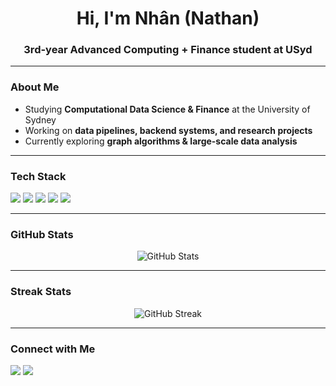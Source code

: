 <!-- Profile README for YOUR_USERNAME -->

<h1 align="center">Hi, I'm Nhân (Nathan)</h1>
<h3 align="center">3rd-year Advanced Computing + Finance student at USyd</h3>

---

### About Me
- Studying **Computational Data Science & Finance** at the University of Sydney  
- Working on **data pipelines, backend systems, and research projects**  
- Currently exploring **graph algorithms & large-scale data analysis**  

---

### Tech Stack
<p align="left">
  <img src="https://img.shields.io/badge/Python-3.11-blue?logo=python&logoColor=white" />
  <img src="https://img.shields.io/badge/PostgreSQL-336791?logo=postgresql&logoColor=white" />
  <img src="https://img.shields.io/badge/FastAPI-005571?logo=fastapi&logoColor=white" />
  <img src="https://img.shields.io/badge/Docker-2496ED?logo=docker&logoColor=white" />
  <img src="https://img.shields.io/badge/Git-F05032?logo=git&logoColor=white" />
</p>

---

### GitHub Stats
<p align="center">
  <img src="https://github-readme-stats-ten-lilac-32.vercel.app/api?username=NguyenVuAnNhan&show_icons=true&theme=tokyonight&cache_seconds=86400" alt="GitHub Stats" />
</p>

---

### Streak Stats
<p align="center">
  <img src="https://streak-stats.demolab.com?user=NguyenVuAnNhan&theme=tokyonight&hide_border=true" alt="GitHub Streak" />
</p>

---

### Connect with Me
<p align="left">
  <a href="https://www.linkedin.com/in/nathan-nguyen-8a5456297/" target="_blank"><img src="https://img.shields.io/badge/LinkedIn-0A66C2?logo=linkedin&logoColor=white" /></a>
  <a href="mailto:annhan0328@gmail.com"><img src="https://img.shields.io/badge/Email-D14836?logo=gmail&logoColor=white" /></a>
</p>
